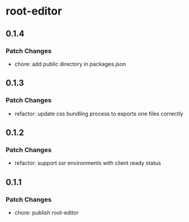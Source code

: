 # root-editor

## 0.1.4

### Patch Changes

- chore: add public directory in packages.json

## 0.1.3

### Patch Changes

- refactor: update css bundling process to exports one files correctly

## 0.1.2

### Patch Changes

- refactor: support ssr environments with client ready status

## 0.1.1

### Patch Changes

- chore: publish root-editor
